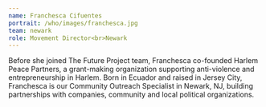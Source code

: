 ```yaml
---
name: Franchesca Cifuentes
portrait: /who/images/franchesca.jpg
team: newark
role: Movement Director<br>Newark
---
```


Before she joined The Future Project team, Franchesca co-founded Harlem Peace Partners, a grant-making organization supporting anti-violence and entrepreneurship in Harlem. Born in Ecuador and raised in Jersey City, Franchesca is our Community Outreach Specialist in Newark, NJ, building partnerships with companies, community and local political organizations.